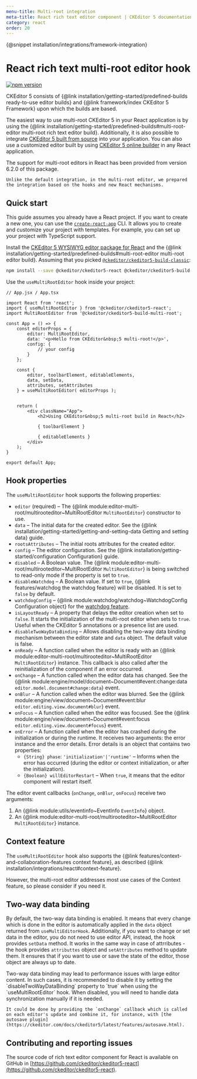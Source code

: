 ```yaml
---
menu-title: Multi-root integration
meta-title: React rich text editor component | CKEditor 5 documentation
category: react
order: 20
---
```


{@snippet installation/integrations/framework-integration}

# React rich text multi-root editor hook

<p>
	<a href="https://www.npmjs.com/package/@ckeditor/ckeditor5-react" target="_blank" rel="noopener">
		<img src="https://badge.fury.io/js/%40ckeditor%2Fckeditor5-react.svg" alt="npm version" loading="lazy">
	</a>
</p>

CKEditor&nbsp;5 consists of {@link installation/getting-started/predefined-builds ready-to-use editor builds} and {@link framework/index CKEditor&nbsp;5 Framework} upon which the builds are based.

The easiest way to use multi-root CKEditor&nbsp;5 in your React application is by using the {@link installation/getting-started/predefined-builds#multi-root-editor multi-root rich text editor build}. Additionally, it is also possible to integrate [CKEditor&nbsp;5 built from source](#integrating-ckeditor-5-built-from-source) into your application. You can also use a customized editor built by using [CKEditor&nbsp;5 online builder](https://ckeditor.com/ckeditor-5/online-builder/) in any React application.

<info-box hint>
	The support for multi-root editors in React has been provided from version 6.2.0 of this package.

	Unlike the default integration, in the multi-root editor, we prepared the integration based on the hooks and new React mechanisms.
</info-box>

## Quick start

This guide assumes you already have a React project. If you want to create a new one, you can use the [`create-react-app`](https://create-react-app.dev/) CLI. It allows you to create and customize your project with templates. For example, you can set up your project with TypeScript support.

Install the [CKEditor&nbsp;5 WYSIWYG editor package for React](https://www.npmjs.com/package/@ckeditor/ckeditor5-react) and the {@link installation/getting-started/predefined-builds#multi-root-editor multi-root editor build}. Assuming that you picked [`@ckeditor/ckeditor5-build-classic`](https://www.npmjs.com/package/@ckeditor/ckeditor5-build-classic):

```bash
npm install --save @ckeditor/ckeditor5-react @ckeditor/ckeditor5-build-multi-root
```

Use the `useMultiRootEditor` hook inside your project:

```tsx
// App.jsx / App.tsx

import React from 'react';
import { useMultiRootEditor } from '@ckeditor/ckeditor5-react';
import MultiRootEditor from '@ckeditor/ckeditor5-build-multi-root';

const App = () => {
	const editorProps = {
		editor: MultiRootEditor,
		data: '<p>Hello from CKEditor&nbsp;5 multi-root!</p>',
		config: {
			// your config
		}
	};

	const {
		editor, toolbarElement, editableElements,
		data, setData,
		attributes, setAttributes
	} = useMultiRootEditor( editorProps );


	return (
		<div className="App">
			<h2>Using CKEditor&nbsp;5 multi-root build in React</h2>

			{ toolbarElement }

			{ editableElements }
		</div>
	);
}

export default App;
```

## Hook properties

The `useMultiRootEditor` hook supports the following properties:

* `editor` (required) &ndash; The {@link module:editor-multi-root/multirooteditor~MultiRootEditor `MultiRootEditor`} constructor to use.
* `data` &ndash; The initial data for the created editor. See the {@link installation/getting-started/getting-and-setting-data Getting and setting data} guide.
* `rootsAttributes` &ndash; The initial roots attributes for the created editor.
* `config` &ndash; The editor configuration. See the {@link installation/getting-started/configuration Configuration} guide.
* `disabled` &ndash; A Boolean value. The {@link module:editor-multi-root/multirooteditor~MultiRootEditor `MultiRootEditor`} is being switched to read-only mode if the property is set to `true`.
* `disableWatchdog` &ndash; A Boolean value. If set to `true`, {@link features/watchdog the watchdog feature} will be disabled. It is set to `false` by default.
* `watchdogConfig` &ndash; {@link module:watchdog/watchdog~WatchdogConfig Configuration object} for the [watchdog feature](https://ckeditor.com/docs/ckeditor5/latest/features/watchdog.html).
* `isLayoutReady` &ndash; A property that delays the editor creation when set to `false`. It starts the initialization of the multi-root editor when sets to `true`. Useful when the CKEditor&nbsp;5 annotations or a presence list are used.
* `disableTwoWayDataBinding` &ndash; Allows disabling the two-way data binding mechanism between the editor state and `data` object. The default value is false.
* `onReady` &ndash; A function called when the editor is ready with an {@link module:editor-multi-root/multirooteditor~MultiRootEditor `MultiRootEditor`} instance. This callback is also called after the reinitialization of the component if an error occurred.
* `onChange` &ndash; A function called when the editor data has changed. See the {@link module:engine/model/document~Document#event:change:data `editor.model.document#change:data`} event.
* `onBlur` &ndash; A function called when the editor was blurred. See the {@link module:engine/view/document~Document#event:blur `editor.editing.view.document#blur`} event.
* `onFocus` &ndash; A function called when the editor was focused. See the {@link module:engine/view/document~Document#event:focus `editor.editing.view.document#focus`} event.
* `onError` &ndash; A function called when the editor has crashed during the initialization or during the runtime. It receives two arguments: the error instance and the error details.
  Error details is an object that contains two properties:
	* `{String} phase`: `'initialization'|'runtime'` &ndash; Informs when the error has occurred (during the editor or context initialization, or after the initialization).
	* `{Boolean} willEditorRestart` &ndash; When `true`, it means that the editor component will restart itself.

The editor event callbacks (`onChange`, `onBlur`, `onFocus`) receive two arguments:

1. An {@link module:utils/eventinfo~EventInfo `EventInfo`} object.
2. An {@link module:editor-multi-root/multirooteditor~MultiRootEditor `MultiRootEditor`} instance.

## Context feature

The `useMultiRootEditor` hook also supports the {@link features/context-and-collaboration-features context feature}, as described {@link installation/integrations/react#context-feature}.

However, the multi-root editor addresses most use cases of the Context feature, so please consider if you need it.

## Two-way data binding

By default, the two-way data binding is enabled. It means that every change which is done in the editor is automatically applied in the `data` object returned from `useMultiEditorHook`. Additionally, if you want to change or set data in the editor, you do not need to use editor API, instead, the hook provides `setData` method. It works in the same way in case of attrributes - the hook provides `attributtes` object and `setAttributes` method to update them. It ensures that if you want to use or save the state of the editor, those object are always up to date.

<info-box>
	Two-way data binding may lead to performance issues with large editor content. In such cases, it is recommended to disable it by setting the `disableTwoWayDataBinding` property to `true` when using the `useMultiRootEditor` hook. When disabled, you will need to handle data synchronization manually if it is needed.

	It could be done by providing the `onChange` callback which is called on each editor's update and combine it, for instance, with [the autosave plugin](https://ckeditor.com/docs/ckeditor5/latest/features/autosave.html).
</info-box>

## Contributing and reporting issues

<!-- Be sure to update this if needed -->

The source code of rich text editor component for React is available on GitHub in [https://github.com/ckeditor/ckeditor5-react](https://github.com/ckeditor/ckeditor5-react).
